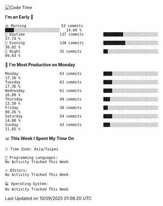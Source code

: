 <!--START_SECTION:waka-->
![Code Time](http://img.shields.io/badge/Code%20Time-2%2C312%20hrs%2018%20mins-blue)

**I'm an Early 🐤** 

```text
🌞 Morning                53 commits          ████░░░░░░░░░░░░░░░░░░░░░   14.60 % 
🌆 Daytime                137 commits         █████████░░░░░░░░░░░░░░░░   37.74 % 
🌃 Evening                138 commits         ██████████░░░░░░░░░░░░░░░   38.02 % 
🌙 Night                  35 commits          ██░░░░░░░░░░░░░░░░░░░░░░░   09.64 % 
```
📅 **I'm Most Productive on Monday** 

```text
Monday                   63 commits          ████░░░░░░░░░░░░░░░░░░░░░   17.36 % 
Tuesday                  63 commits          ████░░░░░░░░░░░░░░░░░░░░░   17.36 % 
Wednesday                61 commits          ████░░░░░░░░░░░░░░░░░░░░░   16.80 % 
Thursday                 49 commits          ███░░░░░░░░░░░░░░░░░░░░░░   13.50 % 
Friday                   30 commits          ██░░░░░░░░░░░░░░░░░░░░░░░   08.26 % 
Saturday                 54 commits          ████░░░░░░░░░░░░░░░░░░░░░   14.88 % 
Sunday                   43 commits          ███░░░░░░░░░░░░░░░░░░░░░░   11.85 % 
```


📊 **This Week I Spent My Time On** 

```text
🕑︎ Time Zone: Asia/Taipei

💬 Programming Languages: 
No Activity Tracked This Week

🔥 Editors: 
No Activity Tracked This Week

💻 Operating System: 
No Activity Tracked This Week
```


 Last Updated on 10/09/2025 01:08:20 UTC
<!--END_SECTION:waka-->
